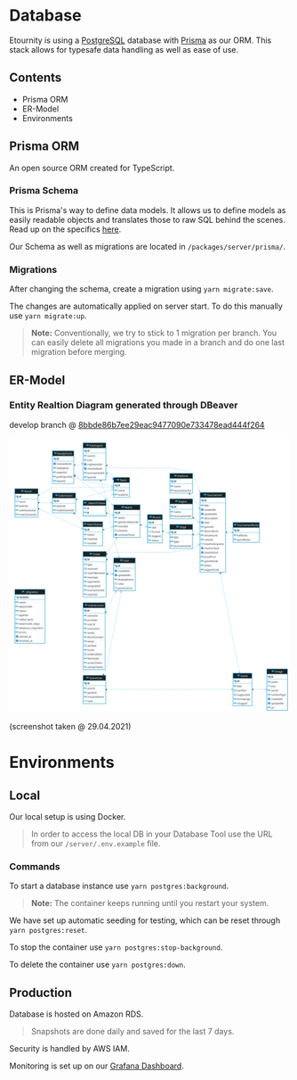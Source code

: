 # Database

Etournity is using a [PostgreSQL](https://www.postgresql.org) database with [Prisma](https://prisma.io) as our ORM. This stack allows for typesafe data handling as well as ease of use.

## Contents

- Prisma ORM
- ER-Model
- Environments

## Prisma ORM

An open source ORM created for TypeScript.

### Prisma Schema

This is Prisma's way to define data models. It allows us to define models as easily readable objects and translates those to raw SQL behind the scenes. Read up on the specifics [here](https://www.prisma.io/docs/concepts/components/prisma-schema).

Our Schema as well as migrations are located in `/packages/server/prisma/`.

### Migrations

After changing the schema, create a migration using `yarn migrate:save`.

The changes are automatically applied on server start. To do this manually use `yarn migrate:up`.

> <b>Note:</b> Conventionally, we try to stick to 1 migration per branch. You can easily delete all migrations you made in a branch and do one last migration before merging.

## ER-Model

### Entity Realtion Diagram generated through DBeaver

develop branch @ [8bbde86b7ee29eac9477090e733478ead444f264](https://github.com/JulianKarhof/etournity/commit/8bbde86b7ee29eac9477090e733478ead444f264)

![Entity-Relation Diagram](ERDiagram.png)

(screenshot taken @ 29.04.2021)

# Environments

## Local

Our local setup is using Docker.

> In order to access the local DB in your Database Tool use the URL from our `/server/.env.example` file.

### Commands

To start a database instance use `yarn postgres:background`.

> <b>Note:</b> The container keeps running until you restart your system.

We have set up automatic seeding for testing, which can be reset through `yarn postgres:reset`.

To stop the container use `yarn postgres:stop-background`.

To delete the container use `yarn postgres:down`.

## Production

Database is hosted on Amazon RDS.

> Snapshots are done daily and saved for the last 7 days.

Security is handled by AWS IAM.

Monitoring is set up on our [Grafana Dashboard](https://etournity.grafana.net/dashboard/snapshot/GyDtLzo8TcQXv9cl2DXqFO0zBRD7SZTC?orgId=1).
